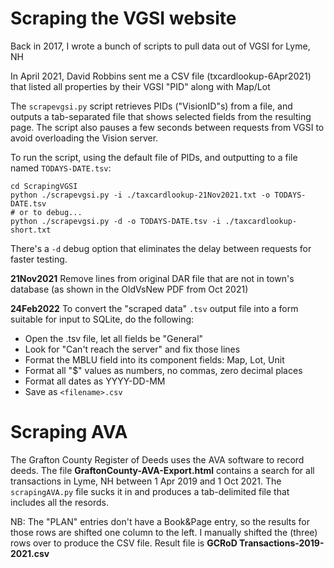 # Scraping the VGSI website

Back in 2017, I wrote a bunch of scripts to pull data out of VGSI for Lyme, NH

In April 2021, David Robbins sent me a CSV file (txcardlookup-6Apr2021) that listed all properties by their VGSI "PID" along with Map/Lot

The `scrapevgsi.py` script retrieves PIDs ("VisionID"s) from a file, and outputs a tab-separated file that shows selected fields from the resulting page.
The script also pauses a few seconds between requests from VGSI to avoid overloading the Vision server.

To run the script, using the default file of PIDs, and outputting to a file named `TODAYS-DATE.tsv`:

```
cd ScrapingVGSI
python ./scrapevgsi.py -i ./taxcardlookup-21Nov2021.txt -o TODAYS-DATE.tsv 
# or to debug...
python ./scrapevgsi.py -d -o TODAYS-DATE.tsv -i ./taxcardlookup-short.txt 
```

There's a `-d` debug option that eliminates the delay between requests for faster testing.

**21Nov2021**
Remove lines from original DAR file that are not in town's database
(as shown in the OldVsNew PDF from Oct 2021)

**24Feb2022**
To convert the "scraped data" `.tsv` output file into a form suitable for input to SQLite, do the following:

- Open the .tsv file, let all fields be "General"
- Look for "Can't reach the server" and fix those lines
- Format the MBLU field into its component fields: Map, Lot, Unit
- Format all "$" values as numbers, no commas, zero decimal places
- Format all dates as YYYY-DD-MM
- Save as `<filename>.csv`


# Scraping AVA

The Grafton County Register of Deeds uses the AVA software
to record deeds.
The file **GraftonCounty-AVA-Export.html** contains a search for
all transactions in Lyme, NH between 1 Apr 2019 and 1 Oct 2021.
The `scrapingAVA.py` file sucks it in and produces a tab-delimited file that includes all the resords. 

NB: The "PLAN" entries don't have a Book&Page entry, so the results
for those rows are shifted one column to the left.
I manually shifted the (three) rows over to produce the CSV file.
Result file is **GCRoD Transactions-2019-2021.csv**
